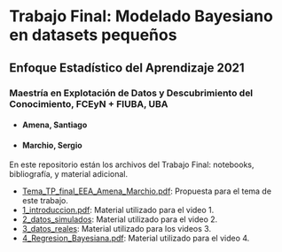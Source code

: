 # Trabajo Final: Modelado Bayesiano en datasets pequeños

## Enfoque Estadístico del Aprendizaje 2021

### Maestría en Explotación de Datos y Descubrimiento del Conocimiento, FCEyN + FIUBA, UBA

- #### Amena, Santiago
- #### Marchio, Sergio

En este repositorio están los archivos del Trabajo Final: notebooks, bibliografía, y material adicional.

* [Tema_TP_final_EEA_Amena_Marchio.pdf](Tema_TP_final_EEA_Amena_Marchio.pdf): Propuesta para el tema de este trabajo.
* [1_introduccion.pdf](1_introduccion.pdf): Material utilizado para el video 1.
* [2_datos_simulados](2_datos_simulados): Material utilizado para el video 2. 
* [3_datos_reales](3_datos_reales): Material utilizado para los videos 3. 
* [4_Regresion_Bayesiana.pdf](4_Regresion_Bayesiana.pdf): Material utilizado para el video 4. 
